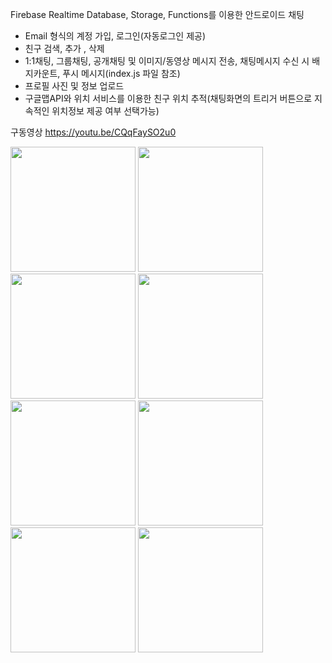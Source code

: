 


Firebase Realtime Database, Storage, Functions를 이용한 안드로이드 채팅

- Email 형식의 계정 가입, 로그인(자동로그인 제공)
- 친구 검색, 추가 , 삭제
- 1:1채팅, 그룹채팅, 공개채팅 및 이미지/동영상 메시지 전송, 채팅메시지 수신 시 배지카운트, 푸시 메시지(index.js 파일 참조)
- 프로필 사진 및 정보 업로드
- 구글맵API와 위치 서비스를 이용한 친구 위치 추적(채팅화면의 트리거 버튼으로 지속적인 위치정보 제공 여부 선택가능)


구동영상
https://youtu.be/CQqFaySO2u0


<div>
  <img width="200" src="https://user-images.githubusercontent.com/28755528/40968144-c8ee476e-68ef-11e8-9ece-8e3fe3746ea9.png">
  <img width="200" src="https://user-images.githubusercontent.com/28755528/42730586-1f19f928-8833-11e8-8115-5de7853e69aa.png">
  <img width="200" src="https://user-images.githubusercontent.com/28755528/40969176-2f5c4c60-68f2-11e8-8c08-1a149a9d4b3c.png">
  <img width="200" src="https://user-images.githubusercontent.com/28755528/40969188-389ba924-68f2-11e8-9155-728a70a24145.png">
  <img width="200" src="https://user-images.githubusercontent.com/28755528/40969253-5f6a1e6e-68f2-11e8-9b77-a7f9d8565783.png">
  <img width="200" src="https://user-images.githubusercontent.com/28755528/42730587-1f890e08-8833-11e8-8946-7ba08f22fe07.png">
  <img width="200" src="https://user-images.githubusercontent.com/28755528/40969288-7b92ed64-68f2-11e8-8a45-df21bb6dcd25.png">
  <img width="200" src="https://user-images.githubusercontent.com/28755528/42730568-9b980a5e-8832-11e8-8f23-16dad132377a.png">
</div>  


